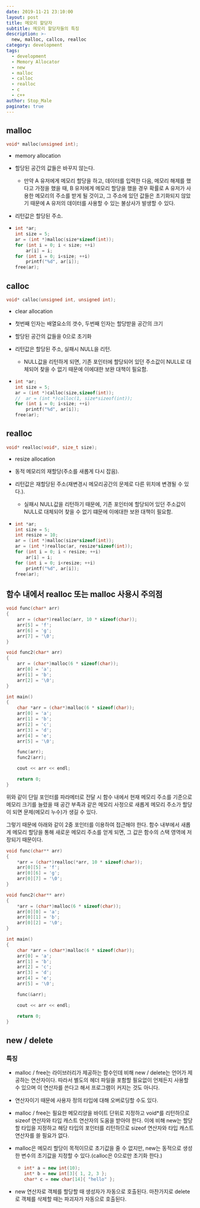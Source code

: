 ```yaml
---
date: 2019-11-21 23:10:00
layout: post
title: 메모리 할당자
subtitle: 메모리 할당자들의 특징
description: >-
  new, malloc, callco, realloc
category: development
tags:
  - development
  - Memory Allocator
  - new
  - malloc
  - calloc
  - realloc
  - c
  - c++
author: Stop_Male
paginate: true
---
```


## malloc

```c++
void* malloc(unsigned int);
```

* memory allocation

* 할당된 공간의 값들은 바꾸지 않는다.

  * 만약 A 유저에게 메모리 할당을 하고, 데이터를 입력한 다음, 메모리 해제를 했다고 가정을 했을 때, B 유저에게 메모리 할당을 했을 경우 확률로 A 유저가 사용한 메모리의 주소를 받게 될 것이고, 그 주소에 있던 값들은 초기화되지 않았기 때문에 A 유저의 데이터를 사용할 수 있는 불상사가 발생할 수 있다.

* 리턴값은 할당된 주소.

* ``` c++
  int *ar;
  int size = 5;
  ar = (int *)malloc(size*sizeof(int));  
  for (int i = 0; i < size; ++i)
      ar[i] = i;
  for (int i = 0; i<size; ++i)
      printf("%d", ar[i]);
  free(ar);
  ```

## calloc

```c++
void* calloc(unsigned int, unsigned int);
```

* clear allocation

* 첫번째 인자는 배열요소의 갯수, 두번째 인자는 할당받을 공간의 크기

* 할당된 공간의 값들을 0으로 초기화

* 리턴값은 할당된 주소, 실패시 NULL을 리턴.

  * NULL값을 리턴하게 되면, 기존 포인터에 할당되어 있던 주소값이 NULL로 대체되어 찾을 수 없기 때문에 이에대한 보완 대책이 필요함.

* ```c++
  int *ar;
  int size = 5;
  ar = (int *)calloc(size,sizeof(int));
  //  ar = (int *)calloc(1, size*sizeof(int));
  for (int i = 0; i<size; ++i)
      printf("%d", ar[i]);
  free(ar);
  ```

## realloc

```c++
void* realloc(void*, size_t size);
```

* resize allocation

* 동적 메모리의 재할당(주소를 새롭게 다시 잡음).

* 리턴값은 재할당된 주소(재변경시 메모리공간의 문제로 다른 위치에 변경될 수 있다.).

  * 실패시 NULL값을 리턴하기 때문에, 기존 포인터에 할당되어 있던 주소값이 NULL로 대체되어 찾을 수 없기 떄문에 이에대한 보완 대책이 필요함.

* ```c++
  int *ar;
  int size = 5;
  int resize = 10;
  ar = (int *)malloc(size*sizeof(int));
  ar = (int *)realloc(ar, resize*sizeof(int));
  for (int i = 0; i < resize; ++i)
      ar[i] = i;
  for (int i = 0; i<resize; ++i)
      printf("%d", ar[i]);
  free(ar);
  ```

## 함수 내에서 realloc 또는 malloc 사용시 주의점

```c++
void func(char* arr)
{
	arr = (char*)realloc(arr, 10 * sizeof(char));
	arr[5] = 'f';
	arr[6] = 'g';
	arr[7] = '\0';
}

void func2(char* arr)
{
	arr = (char*)malloc(6 * sizeof(char));
	arr[0] = 'a';
	arr[1] = 'b';
	arr[2] = '\0';
}

int main()
{
	char *arr = (char*)malloc(6 * sizeof(char));
	arr[0] = 'a';
	arr[1] = 'b';
	arr[2] = 'c';
	arr[3] = 'd';
	arr[4] = 'e';
	arr[5] = '\0';

	func(arr);
	func2(arr);

	cout << arr << endl;

	return 0;
}
```

위와 같이 단일 포인터를 파라메터로 전달 시 함수 내에서 현재 메모리 주소를 기준으로 메모리 크기를 늘렸을 때 공간 부족과 같은 메모리 사정으로 새롭게 메모리 주소가 할당이 되면 문제(메모리 누수)가 생길 수 있다.

그렇기 때문에 아래와 같이 2중 포인터를 이용하여 접근해야 한다. 함수 내부에서 새롭게 메모리 할당을 통해 새로운 메모리 주소를 얻게 되면, 그 값은 함수의 스택 영역에 저장되기 때문이다.

```c++
void func(char** arr)
{
	*arr = (char*)realloc(*arr, 10 * sizeof(char));
	arr[0][5] = 'f';
	arr[0][6] = 'g';
	arr[0][7] = '\0';
}

void func2(char** arr)
{
	*arr = (char*)malloc(6 * sizeof(char));
	arr[0][0] = 'a';
	arr[0][1] = 'b';
	arr[0][2] = '\0';
}

int main()
{
	char *arr = (char*)malloc(6 * sizeof(char));
	arr[0] = 'a';
	arr[1] = 'b';
	arr[2] = 'c';
	arr[3] = 'd';
	arr[4] = 'e';
	arr[5] = '\0';

	func(&arr);

	cout << arr << endl;

	return 0;
}
```

## new / delete

### 특징 

* malloc / free는 라이브러리가 제공하는 함수인데 비해 new / delete는 언어가 제공하는 연산자이다. 따라서 별도의 헤더 파일을 포함할 필요없이 언제든지 사용할 수 있으며 이 연산자를 쓴다고 해서 프로그램이 커지는 것도 아니다.

* 연산자이기 때문에 사용자 정의 타입에 대해 오버로딩할 수도 있다.

* malloc / free는 필요한 메모리양을 바이트 단위로 지정하고 void*를 리턴하므로 sizeof 연산자와 타입 캐스트 연산자의 도움을 받아야 한다. 이에 비해 new는 할당할 타입을 지정하고 해당 타입의 포인터를 리턴하므로 sizeof 연산자와 타입 캐스트 연산자를 쓸 필요가 없다.

* malloc은 메모리 할당이 목적이므로 초기값을 줄 수 없지만, new는 동적으로 생성한 변수의 초기값을 지정할 수 있다.(calloc은 0으로만 초기화 한다.)

  * ```c++
    int* a = new int(10);
    int* b = new int[3]{ 1, 2, 3 };
    char* c = new char[14]{ "hello" };
    ```

* new 연산자로 객체를 할당할 때 생성자가 자동으로 호출된다. 마찬가지로 delete로 객체를 삭제할 때는 파괴자가 자동으로 호출된다.